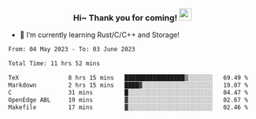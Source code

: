 <h3 align="center">
    Hi~ Thank you for coming!
    <img src="https://media.giphy.com/media/hvRJCLFzcasrR4ia7z/giphy.gif" width="25px">
</h3>

<!--
**pineapple-man/pineapple-man** is a ✨ _special_ ✨ repository because its `README.md` (this file) appears on your GitHub profile.

Here are some ideas to get you started:
- 🔭 I’m currently working on ...
- 🤔 I’m looking for help with ...
- 💬 Ask me about ...
- 📫 How to reach me: ...
- 😄 Pronouns: ...
- ⚡ Fun fact: 
- 👯 I’m looking to collaborate on kubernetes
-->
- 🌱 I’m currently learning Rust/C/C++ and Storage!

<!--START_SECTION:waka-->

```txt
From: 04 May 2023 - To: 03 June 2023

Total Time: 11 hrs 52 mins

TeX              8 hrs 15 mins   █████████████████▒░░░░░░░   69.49 %
Markdown         2 hrs 15 mins   ████▓░░░░░░░░░░░░░░░░░░░░   19.07 %
C                31 mins         █░░░░░░░░░░░░░░░░░░░░░░░░   04.47 %
OpenEdge ABL     19 mins         ▓░░░░░░░░░░░░░░░░░░░░░░░░   02.67 %
Makefile         17 mins         ▓░░░░░░░░░░░░░░░░░░░░░░░░   02.46 %
```

<!--END_SECTION:waka-->
